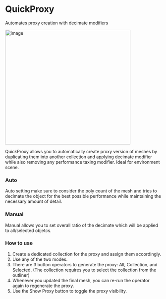 # QuickProxy
Automates proxy creation with decimate modifiers

<img width="404" height="370" alt="image" src="https://github.com/user-attachments/assets/210f2d67-bfe1-4561-8b35-3e355fc12a70" />

QuickProxy allows you to automatically create proxy version of meshes by duplicating them into another collection and applying decimate modifier while also removing any performance taxing modifier. Ideal for environment scene.

### Auto
Auto setting make sure to consider the poly count of the mesh and tries to decimate the object for the best possible performance while maintaining the necessary amount of detail.
### Manual
Manual allows you to set overall ratio of the decimate which will be applied to all/selected objetcs.

### How to use
1. Create a dedicated collection for the proxy and assign them accordingly.
2. Use any of the two modes.
3. There are 3 button operators to generate the proxy: All, Collection, and Selected. (The collection requires you to select the collection from the outliner)
4. Whenever you updated the final mesh, you can re-run the operator again to regenerate the proxy.
5. Use the Show Proxy button to toggle the proxy visibility.
